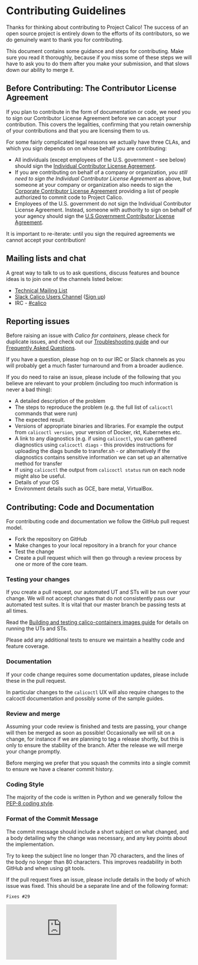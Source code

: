 # Contributing Guidelines

Thanks for thinking about contributing to Project Calico! The success of an
open source project is entirely down to the efforts of its contributors, so we
do genuinely want to thank you for contributing.

This document contains some guidance and steps for contributing. Make sure you
read it thoroughly, because if you miss some of these steps we will have to ask
you to do them after you make your submission, and that slows down our ability
to merge it.

## Before Contributing: The Contributor License Agreement

If you plan to contribute in the form of documentation or code, we need you to
sign our Contributor License Agreement before we can accept your contribution.
This covers the legalities, confirming that you retain ownership of your
contributions and that you are licensing them to us.

For some fairly complicated legal reasons we actually have three CLAs, and
which you sign depends on on whose behalf you are contributing:

- All individuals (except employees of the U.S. government – see below) should
  sign the [Individual Contributor License Agreement](http://www.projectcalico.org/community/Individual-Contributor-Agreement).
- If you are contributing on behalf of a company or organization, *you still
  need to sign the Individual Contributor License Agreement* as above, but
  someone at your company or organization also needs to sign the
  [Corporate Contributor License Agreement](http://www.projectcalico.org/community/corporate-contributor-agreement/)
  providing a list of people authorized to commit code to Project Calico.
- Employees of the U.S. government do not sign the Individual Contributor
  License Agreement.  Instead, someone with authority to sign on behalf of your
  agency should sign the [U.S Government Contributor License Agreement](http://www.projectcalico.org/community/us-government-contributor-agreement).

It is important to re-iterate: until you sign the required agreements we cannot
accept your contribution!

## Mailing lists and chat

A great way to talk to us to ask questions, discuss features and bounce ideas
is to join one of the channels listed below:

* [Technical Mailing List](http://lists.projectcalico.org/mailman/listinfo/calico-tech_lists.projectcalico.org)
* [Slack Calico Users Channel](https://calicousers.slack.com) ([Sign up](https://calicousers-slackin.herokuapp.com))
* IRC - [#calico](https://kiwiirc.com/client/irc.freenode.net/#calico)

## Reporting issues

Before raising an issue with *Calico for containers*, please check for 
duplicate issues, and check out our [Troubleshooting guide](Troubleshooting.md)
and our [Frequently Asked Questions](FAQ.md).

If you have a question, please hop on to our IRC or Slack channels as you will
probably get a much faster turnaround and from a broader audience.

If you do need to raise an issue, please include of the following that you
believe are relevant to your problem (including too much information is never
a bad thing):

-  A detailed description of the problem
-  The steps to reproduce the problem (e.g. the full list of `calicoctl`
   commands that were run)
-  The expected result.
-  Versions of appropriate binaries and libraries.  For example the output from
   `calicoctl version`, your version of Docker, rkt, Kubernetes etc.
-  A link to any diagnostics (e.g. if using `calicoctl`, you can gathered
   diagnostics using `calicoctl diags` - this provides instructions for 
   uploading the diags bundle to transfer.sh - or alternatively if the 
   diagnostics contains sensitive information we can set up an alternative
   method for transfer
-  If using `calicoctl` the output from `calicoctl status` run on each node
   might also be useful.
-  Details of your OS
-  Environment details such as GCE, bare metal, VirtualBox.
   

## Contributing: Code and Documentation

For contributing code and documentation we follow the GitHub pull request
model. 

-  Fork the repository on GitHub
-  Make changes to your local repository in a branch for your chance
-  Test the change
-  Create a pull request which will then go through a review process by one or
   more of the core team.
   
### Testing your changes

If you create a pull request, our automated UT and STs will be run over your
change.  We will not accept changes that do not consistently pass our automated
test suites. It is vital that our master branch be passing tests at all times.

Read the [Building and testing calico-containers images guide](docs/Building.md)
for details on running the UTs and STs.

Please add any additional tests to ensure we maintain a healthy code and
feature coverage.

### Documentation

If your code change requires some documentation updates, please include these
in the pull request.

In particular changes to the `calicoctl` UX will also require changes to the
calcoctl documentation and possibly some of the sample guides.

### Review and merge

Assuming your code review is finished and tests are passing, your change will
then be merged as soon as possible! Occasionally we will sit on a change, for
instance if we are planning to tag a release shortly, but this is only to
ensure the stability of the branch. After the release we will merge your change
promptly.

Before merging we prefer that you squash the commits into a single commit to
ensure we have a cleaner commit history.

### Coding Style

The majority of the code is written in Python and we generally follow the
[PEP-8 coding style](https://www.python.org/dev/peps/pep-0008).

### Format of the Commit Message

The commit message should include a short subject on what changed, and a body
detailing why the change was necessary, and any key points about the
implementation.

Try to keep the subject line no longer than 70 characters, and the lines of the
body no longer than 80 characters.  This improves readability in both GitHub 
and when using git tools.

If the pull request fixes an issue, please include details in the body of which
issue was fixed.  This should be a separate line and of the following format:

```
Fixes #29
```

[![Analytics](https://ga-beacon.appspot.com/UA-52125893-3/calico-containers/CONTRIBUTING.md?pixel)](https://github.com/igrigorik/ga-beacon)
